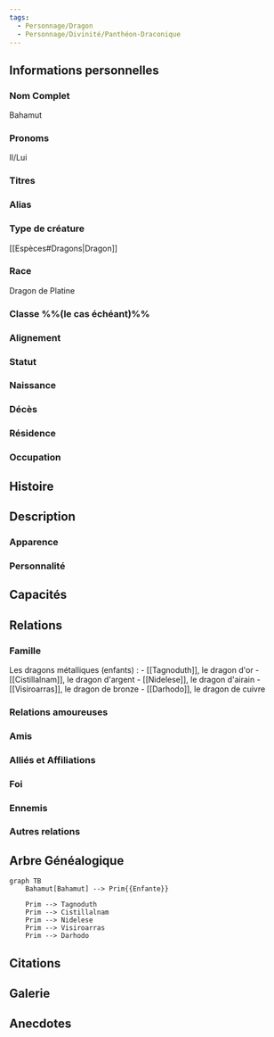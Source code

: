 ```yaml
---
tags:
  - Personnage/Dragon
  - Personnage/Divinité/Panthéon-Draconique
---
```

## Informations personnelles
### Nom Complet
Bahamut
### Pronoms
Il/Lui
### Titres
### Alias
### Type de créature
[[Espèces#Dragons|Dragon]]
### Race
Dragon de Platine
### Classe %%(le cas échéant)%%
### Alignement
### Statut
### Naissance
### Décès
### Résidence
### Occupation

## Histoire

## Description
### Apparence

### Personnalité

## Capacités

## Relations
### Famille
Les dragons métalliques (enfants) :
	- [[Tagnoduth]], le dragon d'or
	- [[Cistillalnam]], le dragon d'argent
	- [[Nidelese]], le dragon d'airain
	- [[Visiroarras]], le dragon de bronze
	- [[Darhodo]], le dragon de cuivre

### Relations amoureuses
### Amis
### Alliés et Affiliations
### Foi
### Ennemis
### Autres relations

## Arbre Généalogique
```mermaid
graph TB
    Bahamut[Bahamut] --> Prim{{Enfante}}

    Prim --> Tagnoduth
    Prim --> Cistillalnam
    Prim --> Nidelese
    Prim --> Visiroarras
    Prim --> Darhodo
```

## Citations

## Galerie

## Anecdotes